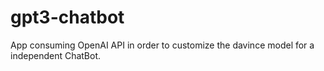 # gpt3-chatbot
App consuming OpenAI API in order to customize the davince model for a independent ChatBot.
